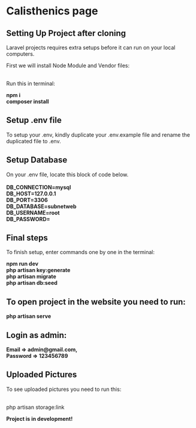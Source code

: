 <h1>Calisthenics page</h1>

<h2>Setting Up Project after cloning</h2>
<p>Laravel projects requires extra setups before it can run on your local computers.</p>
<p>
    First we will install Node Module and Vendor files:<br>
    <br>
    <p>Run this in terminal:</p>
    <strong>npm i</strong><br>
    <strong>composer install</strong><br>
</p>

<h2>Setup .env file</h2>
<p>
To setup your .env, kindly duplicate your .env.example file and rename the duplicated file to .env.
</p>

<h2>Setup Database</h2>
<p>On your .env file, locate this block of code below.<br>
<br>
<b>
DB_CONNECTION=mysql<br>
DB_HOST=127.0.0.1<br>
DB_PORT=3306<br>
DB_DATABASE=subnetweb<br>
DB_USERNAME=root<br>
DB_PASSWORD=<br>
</b>
</p>

<h2>Final steps</h2>
<p>To finish setup, enter commands one by one in the terminal:</p>
<b>
npm run dev<br>
php artisan key:generate<br>
php artisan migrate <br>
php artisan db:seed <br>
</b>

<h2>To open project in the website you need to run:</h2>
<strong>php artisan serve</strong>

<h2>Login as admin:</h2>
<b>Email => admin@gmail.com,<br>
Password => 123456789</br>
</b>
<h2>Uploaded Pictures</h2>
<p>To see uploaded pictures you need to run this:</p><br>
php artisan storage:link<br>

<p><b>Project is in development!</b></p>
